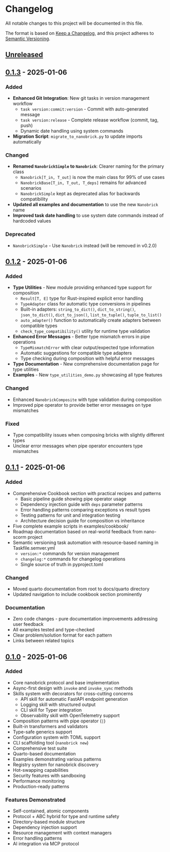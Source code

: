 # Changelog

All notable changes to this project will be documented in this file.

The format is based on [Keep a Changelog](https://keepachangelog.com/en/1.1.0/),
and this project adheres to [Semantic Versioning](https://semver.org/spec/v2.0.0.html).

## [Unreleased]

## [0.1.3] - 2025-01-06

### Added
- **Enhanced Git Integration**: New git tasks in version management workflow
  - `task version:commit:version` - Commit with auto-generated message
  - `task version:release` - Complete release workflow (commit, tag, push)
  - Dynamic date handling using system commands
- **Migration Script**: `migrate_to_nanobrick.py` to update imports automatically

### Changed
- **Renamed `NanobrickSimple` to `Nanobrick`**: Clearer naming for the primary class
  - `Nanobrick[T_in, T_out]` is now the main class for 99% of use cases
  - `NanobrickBase[T_in, T_out, T_deps]` remains for advanced scenarios
  - `NanobrickSimple` kept as deprecated alias for backwards compatibility
- **Updated all examples and documentation** to use the new `Nanobrick` name
- **Improved task date handling** to use system date commands instead of hardcoded values

### Deprecated
- `NanobrickSimple` - Use `Nanobrick` instead (will be removed in v0.2.0)

## [0.1.2] - 2025-01-06

### Added
- **Type Utilities** - New module providing enhanced type support for composition
  - `Result[T, E]` type for Rust-inspired explicit error handling
  - `TypeAdapter` class for automatic type conversions in pipelines
  - Built-in adapters: `string_to_dict()`, `dict_to_string()`, `json_to_dict()`, `dict_to_json()`, `list_to_tuple()`, `tuple_to_list()`
  - `auto_adapter()` function to automatically create adapters between compatible types
  - `check_type_compatibility()` utility for runtime type validation
- **Enhanced Error Messages** - Better type mismatch errors in pipe operations
  - `TypeMismatchError` with clear output/expected type information
  - Automatic suggestions for compatible type adapters
  - Type checking during composition with helpful error messages
- **Type Documentation** - New comprehensive documentation page for type utilities
- **Examples** - New `type_utilities_demo.py` showcasing all type features

### Changed
- Enhanced `NanobrickComposite` with type validation during composition
- Improved pipe operator to provide better error messages on type mismatches

### Fixed
- Type compatibility issues when composing bricks with slightly different types
- Unclear error messages when pipe operator encounters type mismatches

## [0.1.1] - 2025-01-06

### Added
- Comprehensive Cookbook section with practical recipes and patterns
  - Basic pipeline guide showing pipe operator usage
  - Dependency injection guide with `deps` parameter patterns
  - Error handling patterns comparing exceptions vs result types
  - Testing patterns for unit and integration testing
  - Architecture decision guide for composition vs inheritance
- Five complete example scripts in examples/cookbook/
- Roadmap documentation based on real-world feedback from nano-scorm project
- Semantic versioning task automation with resource-based naming in Taskfile.semver.yml
  - `version:*` commands for version management
  - `changelog:*` commands for changelog operations
  - Single source of truth in pyproject.toml

### Changed
- Moved quarto documentation from root to docs/quarto directory
- Updated navigation to include cookbook section prominently

### Documentation
- Zero code changes - pure documentation improvements addressing user feedback
- All examples tested and type-checked
- Clear problem/solution format for each pattern
- Links between related topics

## [0.1.0] - 2025-01-06

### Added
- Core nanobrick protocol and base implementation
- Async-first design with `invoke` and `invoke_sync` methods
- Skills system with decorators for cross-cutting concerns
  - API skill for automatic FastAPI endpoint generation
  - Logging skill with structured output
  - CLI skill for Typer integration
  - Observability skill with OpenTelemetry support
- Composition patterns with pipe operator (`|`)
- Built-in transformers and validators
- Type-safe generics support
- Configuration system with TOML support
- CLI scaffolding tool (`nanobrick new`)
- Comprehensive test suite
- Quarto-based documentation
- Examples demonstrating various patterns
- Registry system for nanobrick discovery
- Hot-swapping capabilities
- Security features with sandboxing
- Performance monitoring
- Production-ready patterns

### Features Demonstrated
- Self-contained, atomic components
- Protocol + ABC hybrid for type and runtime safety
- Directory-based module structure
- Dependency injection support
- Resource management with context managers
- Error handling patterns
- AI integration via MCP protocol

[Unreleased]: https://github.com/yourusername/nanobricks/compare/v0.1.3...HEAD
[0.1.3]: https://github.com/yourusername/nanobricks/compare/v0.1.2...v0.1.3
[0.1.2]: https://github.com/yourusername/nanobricks/compare/v0.1.1...v0.1.2
[0.1.1]: https://github.com/yourusername/nanobricks/compare/v0.1.0...v0.1.1
[0.1.0]: https://github.com/yourusername/nanobricks/releases/tag/v0.1.0